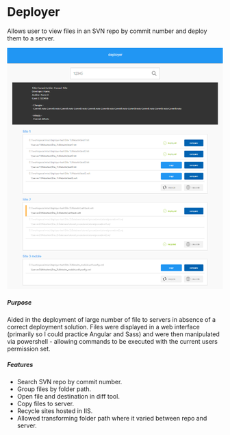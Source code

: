# Deployer

Allows user to view files in an SVN repo by commit number and deploy them to a server.

![screenshot][screenshot]


##### Purpose
Aided in the deployment of large number of file to servers in absence of a correct deployment solution.
Files were displayed in a web interface (primarily so I could practice Angular and Sass) and were then manipulated via powershell - allowing commands to be executed with the current users permission set. 

##### Features
- Search SVN repo by commit number.
- Group files by folder path.
- Open file and destination in diff tool.
- Copy files to server.
- Recycle sites hosted in IIS.
- Allowed transforming folder path where it varied between repo and server.



[screenshot]: /screenshot.png